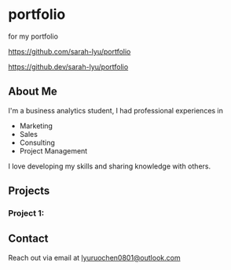 # portfolio
for my portfolio

https://github.com/sarah-lyu/portfolio

https://github.dev/sarah-lyu/portfolio

## About Me

I'm a business analytics student, I had professional experiences in 
- Marketing
- Sales
- Consulting
- Project Management

I love developing my skills and sharing knowledge with others.

## Projects

### Project 1: 

## Contact

Reach out via email at lyuruochen0801@outlook.com
